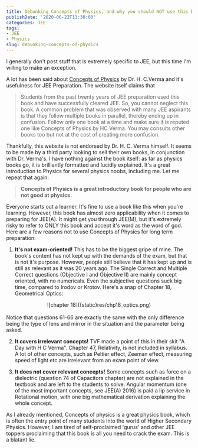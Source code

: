 ```yaml
---
title: Debunking Concepts of Physics, and why you should NOT use this book.
publishDate: '2020-06-22T11:30:00'
categories: JEE
tags:
- JEE
- Physics
slug: debunking-concepts-of-physics
---
```


I generally don't post stuff that is extremely specific to JEE, but this time I'm willing to make an exception.

 A lot has been said about [Concepts of Physics](https://www.concepts-of-physics.com/concepts-of-physics.php) by Dr. H. C.Verma and it's usefulness for JEE Preparation. The website itself claims that
> Students from the past twenty years of JEE preparation used this book and have successfully cleared JEE. So, you cannot neglect this book. A common problem that was observed with many JEE aspirants is that they follow multiple books in parallel, thereby ending up in confusion. Follow only one book at a time and make sure it is reputed one like Concepts of Physics by HC Verma. You may consults other books too but not at the cost of creating more confusion.

Thankfully, this website is not endorsed by Dr. H. C. Verma himself. It seems to be made by a third party looking to sell their own books, in conjunction with Dr. Verma's. I have nothing against the book itself: as far as physics books go, it is brilliantly formatted and lucidly explained. It's a great introduction to Physics for several physics noobs, including me. Let me repeat that again:

> **Concepts of Physics is a great introductory book for people who are not good at physics.** 

Everyone starts out a learner. It's fine to use a book like this when you're learning. However, this book has almost zero applicability when it comes to preparing for JEE(A). It might get you through JEE(M), but it's extremely risky to refer to ONLY this book and accept it's word as the word of god. Here are a few reasons not to use Concepts of Physics for long term preparation:

1. **It's not exam-oriented!** This has to be the biggest gripe of mine. The book's content has not kept up with the demands of the exam, but that is not it's purpose. However, people still believe that it has kept up and is still as relevant as it was 20 years ago. The Single Correct and Multiple Correct questions (Objective I and Objective II) are mainly concept oriented, with no numericals. Even the subjective questions suck big time, compared to Irodov or Krotov. Here's a snap of Chapter 18, Geometrical Optics:<br>
<center>![chapter 18]({static}res/chp18_optics.png)</center><br>
 Notice that questions 61-66 are exactly the same with the only difference being the type of lens and mirror in the situation and the parameter being asked. 

2. **It covers irrelevant concepts!** TVF made a point of this in their skit "A Day with H C Verma". Chapter 47, Relativity, is not included in syllabus. A lot of other concepts, such as Peltier effect, Zeeman effect, measuring speed of light etc are irrelevant from an exam point of view. 

3. **It does not cover relevant concepts!** Some concepts such as force on a dielectric (question 74 of Capacitors chapter) are not explained in the textbook and are left to the students to solve. Angular momentum (one of the most important concepts, see JEE(A) 2016) is paid a lip service in Rotational motion, with one big mathematical derivation explaining the whole concept.
 
 As I already mentioned, Concepts of physics is a great physics book, which is often the entry point of many students into the world of Higher Secondary Physics. However, I am tired of self-proclaimed 'gurus' and other JEE toppers proclaiming that this book is all you need to crack the exam. This is a blatant lie. 
